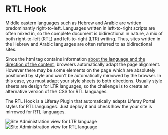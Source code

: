 # RTL Hook

Middle eastern languages such as Hebrew and Arabic are written predominantly right-to-left. Languages written in left-to-right scripts are often mixed in, so the complete document is bidirectional in nature, a mix of both right-to-left (RTL) and left-to-right (LTR) writing. Thus, sites written in the Hebrew and Arabic languages are often referred to as bidirectional sites. 

Since the html tag contains information [about the language and the direction of the content](http://www.w3.org/TR/html401/struct/dirlang.html), browsers automatically adapt the page alignment. However there may be some elements on the page which are absolutely positioned by style and won't be automatically mirrowed by the browser. In this case, you must adapt your style sheets to both directions. Usually style sheets are design for LTR languages, so the challenge is to create an alternative  version of the CSS for RTL languages. 

The RTL Hook is a Liferay Plugin that automatically adapts Liferay Portal styles for RTL languages. Just deploy it and check how the your site is mirrowed for RTL languages.

<img title="Site Administration view for LTR language" src="https://github.com/liferay-plugins/hooks/rtl-hook/raw/6.2.x/images/rtl-hook-001.png" />
<img title="Site Administration view for RTL language" src="https://github.com/liferay-plugins/hooks/rtl-hook/raw/6.2.x/images/rtl-hook-002.png" />